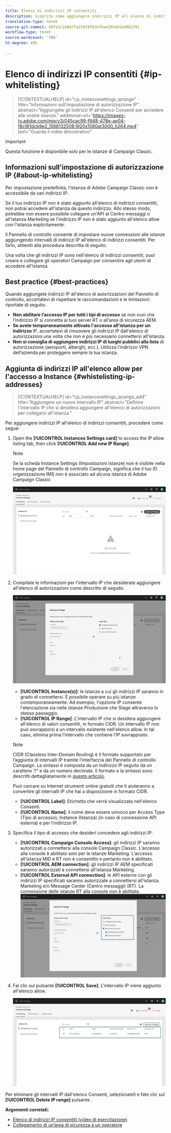 ```yaml
---
title: Elenco di indirizzi IP consentiti
description: Scoprite come aggiungere indirizzi IP all'elenco di indirizzi consentiti nel Pannello di controllo, ad esempio l'accesso
translation-type: tm+mt
source-git-commit: d8fe1c2e847fa25919f81bf0a4195de5ad0b2781
workflow-type: tm+mt
source-wordcount: '765'
ht-degree: 49%

---
```



# Elenco di indirizzi IP consentiti {#ip-whitelisting}

>[!CONTEXTUALHELP]
>id="cp_instancesettings_iprange"
>title="Informazioni sull&#39;impostazione di autorizzazione IP"
>abstract="Aggiungete gli indirizzi IP all&#39;elenco Consenti per accedere alle vostre istanze."
>additional-url="https://images-tv.adobe.com/mpcv3/045cac99-f948-478e-ae04-f8c161dcb9e2_1568132508.1920x1080at3000_h264.mp4" text="Guarda il video dimostrativo"

>[!IMPORTANT]
>
>Questa funzione è disponibile solo per le istanze di Campaign Classic.

## Informazioni sull&#39;impostazione di autorizzazione IP {#about-ip-whitelisting}

Per impostazione predefinita, l’istanza di Adobe Campaign Classic non è accessibile da vari indirizzi IP.

Se il tuo indirizzo IP non è stato aggiunto all&#39;elenco di indirizzi consentiti, non potrai accedere all&#39;istanza da questo indirizzo. Allo stesso modo, potrebbe non essere possibile collegare un&#39;API al Centro messaggi o all&#39;istanza Marketing se l&#39;indirizzo IP non è stato aggiunto all&#39;elenco allow con l&#39;istanza esplicitamente.

Il Pannello di controllo consente di impostare nuove connessioni alle istanze aggiungendo intervalli di indirizzi IP all&#39;elenco di indirizzi consentiti. Per farlo, attieniti alla procedura descritta di seguito.

Una volta che gli indirizzi IP sono nell&#39;elenco di indirizzi consentiti, puoi creare e collegare gli operatori Campaign per consentire agli utenti di accedere all&#39;istanza.

## Best practice {#best-practices}

Quando aggiungete indirizzi IP all&#39;elenco di autorizzazioni del Pannello di controllo, accertatevi di rispettare le raccomandazioni e le limitazioni riportate di seguito.

* **Non abilitare l’accesso IP per tutti i tipi di accesso** se non vuoi che l’indirizzo IP si connetta ai tuoi server RT o all’area di sicurezza AEM.
* **Se avete temporaneamente attivato l&#39;accesso all&#39;istanza per un indirizzo** IP, accertatevi di rimuovere gli indirizzi IP dall&#39;elenco di autorizzazioni una volta che non è più necessario connettersi all&#39;istanza.
* **Non si consiglia di aggiungere indirizzi IP di luoghi pubblici alla lista** di autorizzazione (aeroporti, alberghi, ecc.). Utilizza l’indirizzo VPN dell’azienda per proteggere sempre la tua istanza.

## Aggiunta di indirizzi IP all&#39;elenco allow per l&#39;accesso a Instance {#whistelisting-ip-addresses}

>[!CONTEXTUALHELP]
>id="cp_instancesettings_iprange_add"
>title="Aggiungere un nuovo intervallo IP"
>abstract="Definire l&#39;intervallo IP che si desidera aggiungere all&#39;elenco di autorizzazioni per collegarsi all&#39;istanza."

Per aggiungere indirizzi IP all&#39;elenco di indirizzi consentiti, procedere come segue:

1. Open the **[!UICONTROL Instances Settings card]** to access the IP allow listing tab, then click **[!UICONTROL Add new IP Range]**.

   >[!NOTE]
   >
   >Se la scheda Instance Settings (Impostazioni istanze) non è visibile nella home page del Pannello di controllo Campaign, significa che il tuo ID organizzazione IMS non è associato ad alcuna istanza di Adobe Campaign Classic

   ![](assets/ip_whitelist_list1.png)

1. Compilate le informazioni per l&#39;intervallo IP che desiderate aggiungere all&#39;elenco di autorizzazioni come descritto di seguito.

   ![](assets/ip_whitelist_add1.png)

   * **[!UICONTROL Instance(s)]**: le istanze a cui gli indirizzi IP saranno in grado di connettersi. È possibile operare su più istanze contemporaneamente. Ad esempio, l&#39;opzione IP consente l&#39;elencazione sia nelle istanze Produzione che Stage attraverso lo stesso passaggio.
   * **[!UICONTROL IP Range]**: L&#39;intervallo IP che si desidera aggiungere all&#39;elenco di valori consentiti, in formato CIDR. Un intervallo IP non può sovrapporsi a un intervallo esistente nell&#39;elenco allow. In tal caso, elimina prima l’intervallo che contiene l’IP sovrapposto.
   >[!NOTE]
   >
   >CIDR (Classless Inter-Domain Routing) è il formato supportato per l’aggiunta di intervalli IP tramite l’interfaccia del Pannello di controllo Campaign. La sintassi è composta da un indirizzo IP seguito da un carattere “/” e da un numero decimale. Il formato e la sintassi sono descritti dettagliatamente in [questo articolo](https://whatismyipaddress.com/cidr).
   >
   >Puoi cercare su Internet strumenti online gratuiti che ti aiuteranno a convertire gli intervalli IP che hai a disposizione in formato CIDR.

   * **[!UICONTROL Label]**: Etichetta che verrà visualizzata nell&#39;elenco Consenti.
   * **[!UICONTROL Name]**: il nome deve essere univoco per Access Type (Tipo di accesso), Instance (Istanza) (in caso di connessione API esterna) e per l’indirizzo IP.


1. Specifica il tipo di accesso che desideri concedere agli indirizzi IP:

   * **[!UICONTROL Campaign Console Access]**: gli indirizzi IP saranno autorizzati a connettersi alla console Campaign Classic. L’accesso alla console è abilitato solo per le istanze Marketing. L’accesso all’istanza MID e RT non è consentito e pertanto non è abilitato.
   * **[!UICONTROL AEM connection]**: gli indirizzi IP AEM specificati saranno autorizzati a connettersi all’istanza Marketing.
   * **[!UICONTROL External API connection]**: le API esterne con gli indirizzi IP specificati saranno autorizzate a connettersi all’istanza Marketing e/o Message Center (Centro messaggi) (RT). La connessione delle istanze RT alla console non è abilitata.
   ![](assets/ip_whitelist_acesstype.png)

1. Fai clic sul pulsante **[!UICONTROL Save]**. L&#39;intervallo IP viene aggiunto all&#39;elenco allow.

   ![](assets/ip_whitelist_added.png)

Per eliminare gli intervalli IP dall&#39;elenco Consenti, selezionateli e fate clic sul **[!UICONTROL Delete IP range]** pulsante .

**Argomenti correlati:**
* [Elenco di indirizzi IP consentiti (video di esercitazione)](https://docs.adobe.com/content/help/en/campaign-learn/campaign-classic-tutorials/administrating/control-panel-acc/ip-allow-listing.html)
* [Collegamento di un’area di sicurezza a un operatore](https://docs.adobe.com/content/help/it-IT/campaign-classic/using/installing-campaign-classic/additional-configurations/configuring-campaign-server.html#Linking_a_security_zone_to_an_operator)
